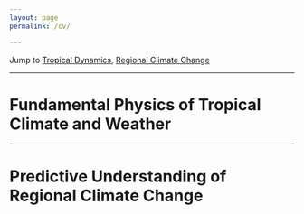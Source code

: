 ```yaml
---
layout: page
permalink: /cv/   

---     
```


Jump to [Tropical Dynamics](#fundamental-physics-of-tropical-climate-and-weather), [Regional Climate Change](#predictive-understanding-of-regional-climate-change)

---      

# Fundamental Physics of Tropical Climate and Weather    


-----
# Predictive Understanding of Regional Climate Change


